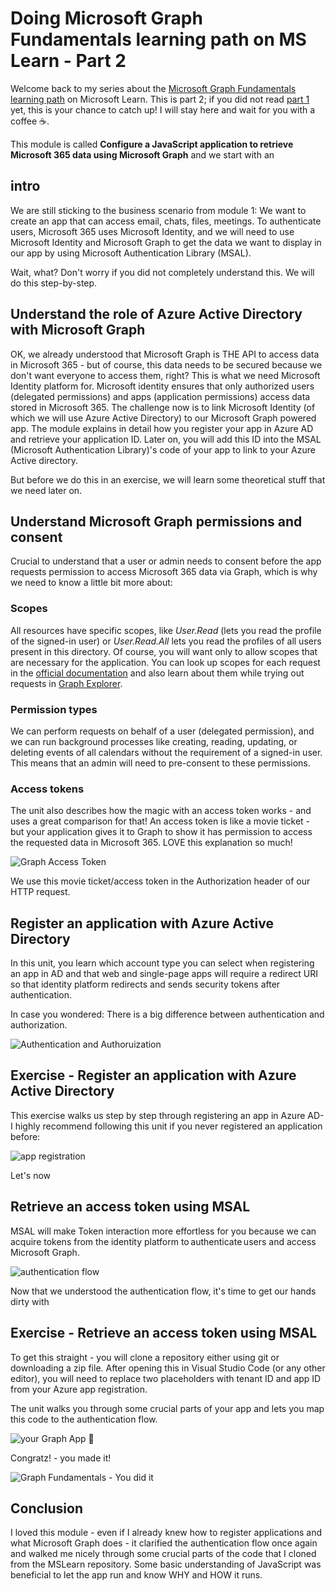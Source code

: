 # Doing Microsoft Graph Fundamentals learning path on MS Learn - Part 2

Welcome back to my series about the [Microsoft Graph Fundamentals learning path](https://docs.microsoft.com/en-us/learn/paths/m365-msgraph-fundamentals/) on Microsoft Learn. This is part 2; if you did not read [part 1](https://m365princess.com/microsoft-graph-fundamentals-learning-path-module-1/) yet, this is your chance to catch up! I will stay here and wait for you with a coffee ☕. 

This module is called **Configure a JavaScript application to retrieve Microsoft 365 data using Microsoft Graph** and we start with an

## intro

We are still sticking to the business scenario from module 1: We want to create an app that can access email, chats, files, meetings. To authenticate users, Microsoft 365 uses Microsoft Identity, and we will need to use Microsoft Identity and Microsoft Graph to get the data we want to display in our app by using Microsoft Authentication Library (MSAL).

Wait, what? Don't worry if you did not completely understand this. We will do this step-by-step.

## Understand the role of Azure Active Directory with Microsoft Graph

OK, we already understood that Microsoft Graph is THE API to access data in Microsoft 365 - but of course, this data needs to be secured because we don't want everyone to access them, right? This is what we need Microsoft Identity platform for. Microsoft identity ensures that only authorized users (delegated permissions) and apps (application permissions) access data stored in Microsoft 365. The challenge now is to link Microsoft Identity (of which we will use Azure Active Directory) to our Microsoft Graph powered app. The module explains in detail how you register your app in Azure AD and retrieve your application ID. Later on, you will add this ID into the MSAL (Microsoft Authentication Library)'s code of your app to link to your Azure Active directory. 

But before we do this in an exercise, we will learn some theoretical stuff that we need later on. 

## Understand Microsoft Graph permissions and consent

Crucial to understand that a user or admin needs to consent before the app requests permission to access Microsoft 365 data via Graph, which is why we need to know a little bit more about:

### Scopes

All resources have specific scopes, like *User.Read* (lets you read the profile of the signed-in user) or *User.Read.All* lets you read the profiles of all users present in this directory. Of course, you will want only to allow scopes that are necessary for the application. You can look up scopes for each request in the [official documentation](https://docs.microsoft.com/en-us/graph/api/overview?toc=.%2Fref%2Ftoc.json&view=graph-rest-1.0) and also learn about them while trying out requests in [Graph Explorer](https://aka.ms/ge).

### Permission types

We can perform requests on behalf of a user (delegated permission), and we can run background processes like creating, reading, updating, or deleting events of all calendars without the requirement of a signed-in user. This means that an admin will need to pre-consent to these permissions. 

### Access tokens 

The unit also describes how the magic with an access token works - and uses a great comparison for that! An access token is like a movie ticket - but your application gives it to Graph to show it has permission to access the requested data in Microsoft 365. LOVE this explanation so much! 

![Graph Access Token](https://github.com/LuiseFreese/blog/blob/main/media/GraphFun/GraphAccessTokenTicket.png)

We use this movie ticket/access token in the Authorization header of our HTTP request. 

## Register an application with Azure Active Directory

In this unit, you learn which account type you can select when registering an app in AD and that web and single-page apps will require a redirect URI so that identity platform redirects and sends security tokens after authentication. 

In case you wondered: There is a big difference between authentication and authorization. 

![Authentication and Authoruization](https://github.com/LuiseFreese/blog/blob/main/media/GraphFun/GraphFunAuth.png)

## Exercise - Register an application with Azure Active Directory

This exercise walks us step by step through registering an app in Azure AD- I highly recommend following this unit if you never registered an application before:

![app registration](https://github.com/LuiseFreese/blog/blob/main/media/GraphFun/appreg.png)

Let's now 

## Retrieve an access token using MSAL

MSAL will make Token interaction more effortless for you because we can acquire tokens from the identity platform to authenticate users and access Microsoft Graph. 

![authentication flow](https://github.com/LuiseFreese/blog/blob/main/media/GraphFun/auth.gif)

Now that we understood the authentication flow, it's time to get our hands dirty with

## Exercise - Retrieve an access token using MSAL

To get this straight - you will clone a repository either using git or downloading a zip file. After opening this in Visual Studio Code (or any other editor), you will need to replace two placeholders with tenant ID and app ID from your Azure app registration. 

The unit walks you through some crucial parts of your app and lets you map this code to the authentication flow. 

![your Graph App 🚀](https://github.com/LuiseFreese/blog/blob/main/media/GraphFun/GraphApp.png)

Congratz! - you made it!

![Graph Fundamentals - You did it](https://github.com/LuiseFreese/blog/blob/main/media/GraphFun/GraphFun-didit2.png)

## Conclusion

I loved this module - even if I already knew how to register applications and what Microsoft Graph does - it clarified the authentication flow once again and walked me nicely through some crucial parts of the code that I cloned from the MSLearn repository. Some basic understanding of JavaScript was beneficial to let the app run and know WHY and HOW it runs. 



